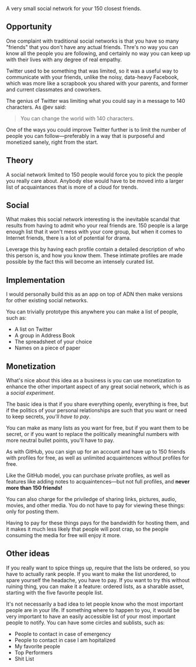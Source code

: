 A very small social network for your 150 closest friends.

## Opportunity 

One complaint with traditional social networks is that you have so many "friends" that you don't have any actual friends. Thre's no way you can know all the people you are following, and certainly no way you can keep up with their lives with any degree of real empathy.

Twitter used to be something that was limited, so it was a useful way to communicate with your friends, unlike the noisy, data-heavy Facebook, which was more like a scrapbook you shared with your parents, and former and current classmates and coworkers.

The genius of Twitter was limiting what you could say in a message to 140 characters. As @ev said:

> You can change the world with 140 characters.

One of the ways you could improve Twitter further is to limit the number of people you can follow—preferably in a way that is purposeful and monetized sanely, right from the start.


## Theory

A social network limited to 150 people would force you to pick the people you really care about. Anybody else would have to be moved into a larger list of acquaintances that is more of a cloud for trends.


## Social

What makes this social network interesting is the inevitable scandal that results from having to admit who your real friends are. 150 people is a large enough list that it won't mess with your core group, but when it comes to Internet friends, there is a lot of potential for drama.

Leverage this by having each profile contain a detailed description of who this person is, and how you know them. These intimate profiles are made possible by the fact this will become an intensely curated list.


## Implementation

I would personally build this as an app on top of ADN then make versions for other existing social networks. 

You can trivially prototype this anywhere you can make a list of people, such as:

* A list on Twitter
* A group in Address Book
* The spreadsheet of your choice
* Names on a piece of paper


## Monetization

What's nice about this idea as a business is you can use monetization to enhance the other important aspect of any great social network, which is as a _social experiment_.

The basic idea is that if you share everything openly, everything is free, but if the politics of your personal relationships are such that you want or need to keep secrets, _you'll have to pay_.

You can make as many lists as you want for free, but if you want them to be secret, or if you want to replace the politically meaningful numbers with more neutral bullet points, you'll have to pay.

As with GitHub, you can sign up for an account and have up to 150 friends with profiles for free, as well as unlimited acquaintences without profiles for free.

Like the GitHub model, you can purchase private profiles, as well as features like adding notes to acquaintences—but not full profiles, and **never more than 150 friends!**

You can also charge for the priviledge of sharing links, pictures, audio, movies, and other media. You do not have to pay for viewing these things: only for posting them.

Having to pay for these things pays for the bandwidth for hosting them, and it makes it much less likely that people will post crap, so the people consuming the media for free will enjoy it more.


## Other ideas

If you really want to spice things up, require that the lists be ordered, so you have to actually rank people. If you want to make the list unordered, to spare yourself the headache, you have to pay. If you want to try this without ruining thing, you can make it a feature: ordered lists, as a sharable asset, starting with the five favorite people list.

It's not necessarily a bad idea to let people know who the most important people are in your life. If something where to happen to you, it would be very important to have an easily accessible list of your most important people to notify. You can have some circles and sublists, such as:

* People to contact in case of emergency
* People to contact in case I am hopitalized
* My favorite people
* Top Performers
* Shit List

